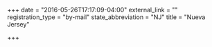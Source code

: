 +++
date = "2016-05-26T17:17:09-04:00"
external_link = ""
registration_type = "by-mail"
state_abbreviation = "NJ"
title = "Nueva Jersey"

+++

